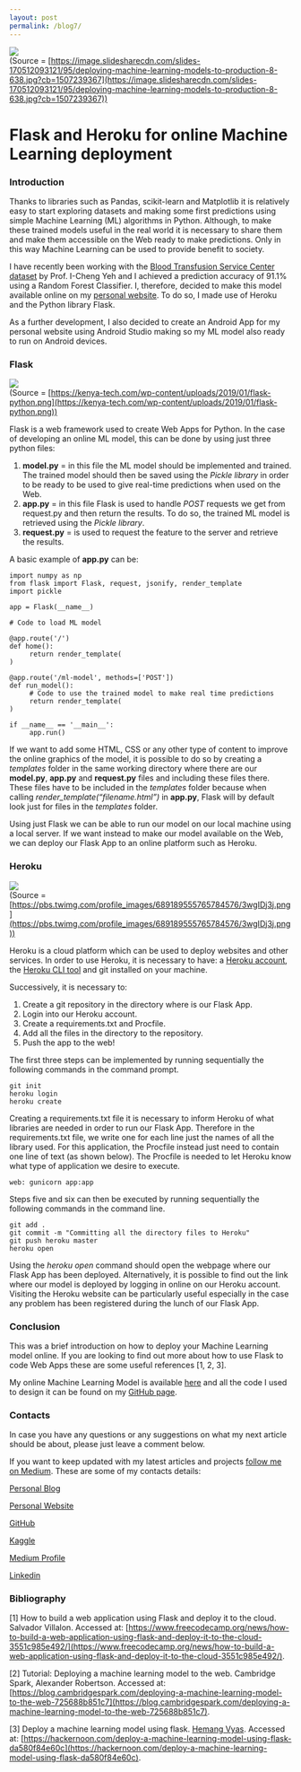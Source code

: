 ```yaml
---
layout: post
permalink: /blog7/
---
```


![](https://cdn-images-1.medium.com/max/2000/1*lfsNq-qhWwOo-bzqwh7Igw.jpeg) <br>
<span class="figcaption_hack">(Source =
[https://image.slidesharecdn.com/slides-170512093121/95/deploying-machine-learning-models-to-production-8-638.jpg?cb=1507239367](https://image.slidesharecdn.com/slides-170512093121/95/deploying-machine-learning-models-to-production-8-638.jpg?cb=1507239367))</span>

# Flask and Heroku for online Machine Learning deployment

### Introduction

Thanks to libraries such as Pandas, scikit-learn and Matplotlib it is relatively
easy to start exploring datasets and making some first predictions using simple
Machine Learning (ML) algorithms in Python. Although, to make these trained
models useful in the real world it is necessary to share them and make them
accessible on the Web ready to make predictions. Only in this way Machine
Learning can be used to provide benefit to society.

I have recently been working with the [Blood Transfusion Service Center
dataset](https://www.openml.org/d/1464) by Prof. I-Cheng Yeh and I achieved a
prediction accuracy of 91.1% using a Random Forest Classifier. I, therefore,
decided to make this model available online on my [personal
website](https://pierpaolo28.github.io/). To do so, I made use of Heroku and the
Python library Flask.

As a further development, I also decided to create an Android App for my
personal website using Android Studio making so my ML model also ready to run on
Android devices.

### Flask

![](https://cdn-images-1.medium.com/max/2000/1*0OD66Df9V6iylNEa3DgpeQ.png) <br>
<span class="figcaption_hack">(Source =
[https://kenya-tech.com/wp-content/uploads/2019/01/flask-python.png](https://kenya-tech.com/wp-content/uploads/2019/01/flask-python.png))</span>

Flask is a web framework used to create Web Apps for Python. In the case of
developing an online ML model, this can be done by using just three python
files:

1.  **model.py** = in this file the ML model should be implemented and trained. The
trained model should then be saved using the *Pickle library* in order to be
ready to be used to give real-time predictions when used on the Web.
1.  **app.py** = in this file Flask is used to handle *POST* requests we get from
request.py and then return the results. To do so, the trained ML model is
retrieved using the *Pickle library*.
1.  **request.py** = is used to request the feature to the server and retrieve the
results.

A basic example of **app.py** can be:

    import numpy as np
    from flask import Flask, request, jsonify, render_template
    import pickle

    app = Flask(__name__)

    # Code to load ML model

    @app.route('/')
    def home():    
         return render_template(
    )

    @app.route('/ml-model', methods=['POST'])
    def run_model():
         # Code to use the trained model to make real time predictions
         return render_template(
    )

    if __name__ == '__main__':
         app.run()

If we want to add some HTML, CSS or any other type of content to improve the
online graphics of the model, it is possible to do so by creating a *templates*
folder in the same working directory where there are our **model.py**, **app.py** and 
**request.py** files and including these files there. These files have to
be included in the *templates* folder because when calling
*render_template(“filename.html”)* in **app.py**, Flask will by default look
just for files in the *templates* folder.

Using just Flask we can be able to run our model on our local machine using a
local server. If we want instead to make our model available on the Web, we can
deploy our Flask App to an online platform such as Heroku.

### Heroku
![](https://pbs.twimg.com/profile_images/689189555765784576/3wgIDj3j.png) <br>
<span class="figcaption_hack">(Source =
[https://pbs.twimg.com/profile_images/689189555765784576/3wgIDj3j.png](https://pbs.twimg.com/profile_images/689189555765784576/3wgIDj3j.png))</span>

Heroku is a cloud platform which can be used to deploy websites and other
services. In order to use Heroku, it is necessary to have: a [Heroku
account](https://signup.heroku.com/dc), the [Heroku CLI
tool](https://devcenter.heroku.com/articles/heroku-cli#download-and-install) and
git installed on your machine.

Successively, it is necessary to:

1.  Create a git repository in the directory where is our Flask App.
1.  Login into our Heroku account.
1.  Create a requirements.txt and Procfile.
1.  Add all the files in the directory to the repository.
1.  Push the app to the web!

The first three steps can be implemented by running sequentially the following
commands in the command prompt.

    git init
    heroku login
    heroku create

Creating a requirements.txt file it is necessary to inform Heroku of what
libraries are needed in order to run our Flask App. Therefore in the
requirements.txt file, we write one for each line just the names of all the
library used. For this application, the Procfile instead just need to contain
one line of text (as shown below). The Procfile is needed to let Heroku know
what type of application we desire to execute.

    web: gunicorn app:app

Steps five and six can then be executed by running sequentially the following
commands in the command line.

    git add .
    git commit -m "Committing all the directory files to Heroku"
    git push heroku master
    heroku open

Using the *heroku open* command should open the webpage where our Flask App has
been deployed. Alternatively, it is possible to find out the link where our
model is deployed by logging in online on our Heroku account. Visiting the
Heroku website can be particularly useful especially in the case any problem has
been registered during the lunch of our Flask App.

### Conclusion

This was a brief introduction on how to deploy your Machine Learning model
online. If you are looking to find out more about how to use Flask to code Web
Apps these are some useful references [1, 2, 3].

My online Machine Learning Model is available
[here](https://sleepy-ridge-93654.herokuapp.com/) and all the code I used to
design it can be found on my [GitHub
page](https://github.com/pierpaolo28/Artificial-Intelligence-Projects/tree/master/ML-Deployement).

### Contacts

In case you have any questions or any suggestions on what my next article should
be about, please just leave a comment below.

If you want to keep updated with my latest articles and projects [follow me on
Medium](https://medium.com/@pierpaoloippolito28). These are some of my contacts
details:

[Personal Blog](https://pierpaolo28.github.io/blog/)

[Personal Website](https://pierpaolo28.github.io/)

[GitHub](https://github.com/pierpaolo28)

[Kaggle](https://www.kaggle.com/pierpaolo28)

[Medium Profile](https://towardsdatascience.com/@pierpaoloippolito28)

[Linkedin](https://uk.linkedin.com/in/pier-paolo-ippolito-202917146)

### Bibliography

[1] How to build a web application using Flask and deploy it to the cloud.
Salvador Villalon. Accessed at:
[https://www.freecodecamp.org/news/how-to-build-a-web-application-using-flask-and-deploy-it-to-the-cloud-3551c985e492/](https://www.freecodecamp.org/news/how-to-build-a-web-application-using-flask-and-deploy-it-to-the-cloud-3551c985e492/).

[2] Tutorial: Deploying a machine learning model to the web. Cambridge Spark,
Alexander Robertson. Accessed at:
[https://blog.cambridgespark.com/deploying-a-machine-learning-model-to-the-web-725688b851c7](https://blog.cambridgespark.com/deploying-a-machine-learning-model-to-the-web-725688b851c7).

[3] Deploy a machine learning model using flask. [Hemang
Vyas](https://hackernoon.com/@vyashemang?source=user_popover). Accessed at:
[https://hackernoon.com/deploy-a-machine-learning-model-using-flask-da580f84e60c](https://hackernoon.com/deploy-a-machine-learning-model-using-flask-da580f84e60c).
